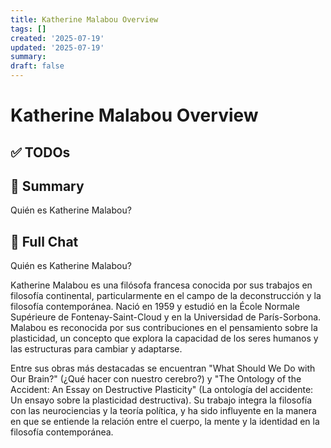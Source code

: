 ```yaml
---
title: Katherine Malabou Overview
tags: []
created: '2025-07-19'
updated: '2025-07-19'
summary:
draft: false
---
```


# Katherine Malabou Overview

## ✅ TODOs


## 📌 Summary
Quién es Katherine Malabou?

## 🧠 Full Chat


Quién es Katherine Malabou?



Katherine Malabou es una filósofa francesa conocida por sus trabajos en filosofía continental, particularmente en el campo de la deconstrucción y la filosofía contemporánea. Nació en 1959 y estudió en la École Normale Supérieure de Fontenay-Saint-Cloud y en la Universidad de París-Sorbona. Malabou es reconocida por sus contribuciones en el pensamiento sobre la plasticidad, un concepto que explora la capacidad de los seres humanos y las estructuras para cambiar y adaptarse.

Entre sus obras más destacadas se encuentran "What Should We Do with Our Brain?" (¿Qué hacer con nuestro cerebro?) y "The Ontology of the Accident: An Essay on Destructive Plasticity" (La ontología del accidente: Un ensayo sobre la plasticidad destructiva). Su trabajo integra la filosofía con las neurociencias y la teoría política, y ha sido influyente en la manera en que se entiende la relación entre el cuerpo, la mente y la identidad en la filosofía contemporánea.
